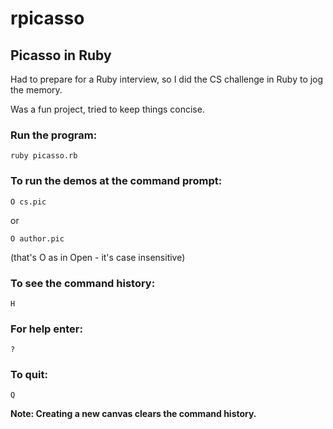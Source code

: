 # rpicasso
## Picasso in Ruby

Had to prepare for a Ruby interview, so I did the CS challenge in Ruby to jog the memory.

Was a fun project, tried to keep things concise.

### Run the program:
```
ruby picasso.rb
```

### To run the demos at the command prompt:
```
O cs.pic
```

or

```
O author.pic
```

(that's O as in Open - it's case insensitive)

### To see the command history:
```
H
```
### For help enter:
```
?
```
### To quit:
```
Q
```
**Note: Creating a new canvas clears the command history.**

